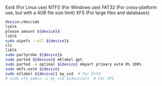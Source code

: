 
Ext4 (For Linux use)
NTFS (For Windows use)
FAT32 (For cross-platform use, but with a 4GB file size limit)
XFS (For large files and databases)

```sh
device=/dev/sde
lsblk
please umount ${device}$
lsblk
sudo wipefs --all ${device}$
cls
lsblk
sudo partprobe ${device}$
sudo parted ${device}$ mklabel gpt
sudo parted -a optimal ${device} mkpart primary ext4 0% 100%
sudo mkfs.ext4 ${device}
sudo e2label ${device}1 my_ssd  # For Ext4
# sudo xfs_admin -L my_ssd ${device}1  # For XFS
```